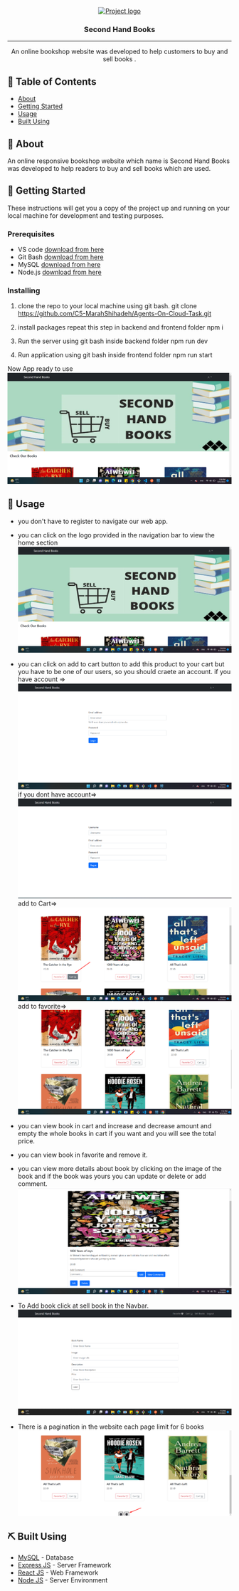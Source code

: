 <p align="center">
  <a href="" rel="noopener">
 <img width=300px height=190px src="https://mercuriusuva.nl/wp-content/uploads/2021/08/BOOK-SALE-POST-FOR-THE-WEBSITE-1.jpg" alt="Project logo"></a>
</p>

<h3 align="center">Second Hand Books</h3>

---

<p align="center"> An online bookshop website was developed to help customers to buy and sell books .
    <br> 
</p>

## 📝 Table of Contents

- [About](#about)
- [Getting Started](#getting_started)
- [Usage](#usage)
- [Built Using](#built_using)


## 🧐 About <a name = "about"></a>

 An online responsive bookshop website which name is Second Hand Books was developed to help readers to buy and sell books which are used.



## 🏁 Getting Started <a name = "getting_started"></a>

These instructions will get you a copy of the project up and running on your local machine for development and testing purposes.

### Prerequisites

- VS code <a href="https://code.visualstudio.com/download">download from here</a>
- Git Bash <a href="https://git-scm.com/">download from here</a>
- MySQL <a href="https://dev.mysql.com/downloads/installer/">download from here</a>
- Node.js <a href="https://nodejs.org/en/download/">download from here</a>


### Installing

1. clone the repo to your local machine using git bash.
   git clone https://github.com/C5-MarahShihadeh/Agents-On-Cloud-Task.git

2. install packages repeat this step in backend and frontend folder
   npm i

3. Run the server using git bash inside backend folder
   npm run dev

4. Run application using git bash inside frontend folder
   npm run start

Now App ready to use
![Home!](Images/Home.png)

## 🎈 Usage <a name="usage"></a>

* you don't have to register to navigate our web app.

* you can click on the logo provided in the navigation bar to view the home section
  ![Home!](Images/Home.png)

* you can click on add to cart button to add this product to your cart but you have to be one of our users, so you should craete an account.
  if you have account =>
  ![login!](Images/Login.png)
    if you dont have account=>
  ![regist!](Images/Regist.png)
  add to Cart=>
  ![Cart!](Images/AddToCart.png)
 add to favorite=>
  ![favorite!](Images/fav.png)


* you can view book in cart and increase and decrease amount and empty the whole books in cart if you want and you will see the total price.
    
* you can view book in favorite and remove it.
    
* you can view  more details about book by clicking on the image of the book and if the book was yours you can update or delete or add comment.
      ![update/delete/comment](Images/update_delete.png)


* To Add book click at sell book in the Navbar.
  ![Add books](Images/AddBooks.png)

* There is a pagination in the website each page limit for 6 books
  ![Pagenation](Images/pagenation.png)



## ⛏️ Built Using <a name = "built_using"></a>

- [MySQL](https://dev.mysql.com/downloads/installer//) - Database
- [Express JS](https://expressjs.com/) - Server Framework
- [React JS](https://https://reactjs.org/) - Web Framework
- [Node JS](https://nodejs.org/en/) - Server Environment



